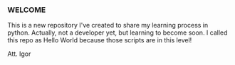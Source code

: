 ### WELCOME ###

This is a new repository I've created to share my learning process in python.
Actually, not a developer yet, but learning to become soon.
I called this repo as Hello World because those scripts are in this level!

Att. Igor
